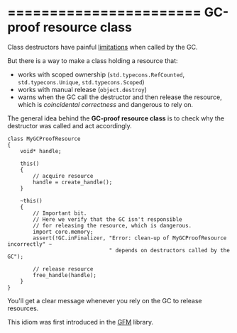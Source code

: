 =======================
GC-proof resource class
=======================

Class destructors have painful [limitations](#The-trouble-with-class-destructors) when called by the GC.

But there is a way to make a class holding a resource that:
- works with scoped ownership (`std.typecons.RefCounted`, `std.typecons.Unique`, `std.typecons.Scoped`)
- works with manual release (`object.destroy`)
- warns when the GC call the destructor and then release the resource, which is _coincidental correctness_ and dangerous to rely on.

The general idea behind the **GC-proof resource class** is to check why the destructor was called and act accordingly.

```
class MyGCProofResource
{
    void* handle;

    this()
    {
        // acquire resource
        handle = create_handle();
    }

    ~this()
    {
        // Important bit.
        // Here we verify that the GC isn't responsible
        // for releasing the resource, which is dangerous.
        import core.memory;
        assert(!GC.inFinalizer, "Error: clean-up of MyGCProofResource incorrectly" ~
                                " depends on destructors called by the GC");

        // release resource
        free_handle(handle);
    }
}
```

You'll get a clear message whenever you rely on the GC to release resources.

This idiom was first introduced in the [GFM](https://github.com/d-gamedev-team/gfm) library.

